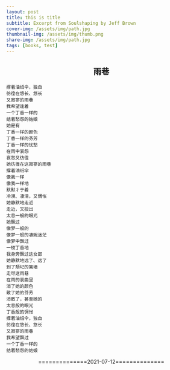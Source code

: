 ```yaml
---
layout: post
title: this is title
subtitle: Excerpt from Soulshaping by Jeff Brown
cover-img: /assets/img/path.jpg
thumbnail-img: /assets/img/thumb.png
share-img: /assets/img/path.jpg
tags: [books, test]
---
```


## <center>雨巷</center>
```shell
撑着油纸伞，独自
彷徨在悠长、悠长
又寂寥的雨巷
我希望逢着
一个丁香一样的
结着愁怨的姑娘
她是有
丁香一样的颜色
丁香一样的芬芳
丁香一样的忧愁
在雨中哀怨
哀怨又彷徨
她彷徨在这寂寥的雨巷
撑着油纸伞
像我一样
像我一样地
默默彳亍着
冷漠、凄清，又惆怅
她静默地走近
走近，又投出
太息一般的眼光
她飘过
像梦一般的
像梦一般的凄婉迷茫
像梦中飘过
一枝丁香地
我身旁飘过这女郎
她静默地远了、远了
到了颓圮的篱墙
走尽这雨巷
在雨的哀曲里
消了她的颜色
散了她的芬芳
消散了，甚至她的
太息般的眼光
丁香般的惆怅
撑着油纸伞，独自
彷徨在悠长、悠长
又寂寥的雨巷
我希望飘过
一个丁香一样的
结着愁怨的姑娘
```



<center>==============2021-07-12==============

